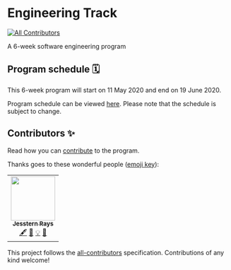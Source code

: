 # Engineering Track
<!-- ALL-CONTRIBUTORS-BADGE:START - Do not remove or modify this section -->
[![All Contributors](https://img.shields.io/badge/all_contributors-1-orange.svg?style=flat-square)](#contributors-)
<!-- ALL-CONTRIBUTORS-BADGE:END -->

A 6-week software engineering program

## Program schedule 🗓

This 6-week program will start on 11 May 2020 and end on 19 June 2020.

Program schedule can be viewed [here](https://github.com/developer-program/engineering-track/projects/1). Please note that the schedule is subject to change.

## Contributors ✨

Read how you can [contribute](https://github.com/developer-program/engineering-track/blob/master/CONTRIBUTING.md) to the program. 

Thanks goes to these wonderful people ([emoji key](https://allcontributors.org/docs/en/emoji-key)):

<!-- ALL-CONTRIBUTORS-LIST:START - Do not remove or modify this section -->
<!-- prettier-ignore-start -->
<!-- markdownlint-disable -->
<table>
  <tr>
    <td align="center"><a href="https://jsstrn.me/"><img src="https://avatars2.githubusercontent.com/u/1199611?v=4" width="100px;" alt=""/><br /><sub><b>Jesstern Rays</b></sub></a><br /><a href="#content-jsstrn" title="Content">🖋</a> <a href="https://github.com/developer-program/engineering-track/commits?author=jsstrn" title="Documentation">📖</a> <a href="#example-jsstrn" title="Examples">💡</a> <a href="#ideas-jsstrn" title="Ideas, Planning, & Feedback">🤔</a></td>
  </tr>
</table>

<!-- markdownlint-enable -->
<!-- prettier-ignore-end -->
<!-- ALL-CONTRIBUTORS-LIST:END -->

This project follows the [all-contributors](https://github.com/all-contributors/all-contributors) specification. Contributions of any kind welcome!
